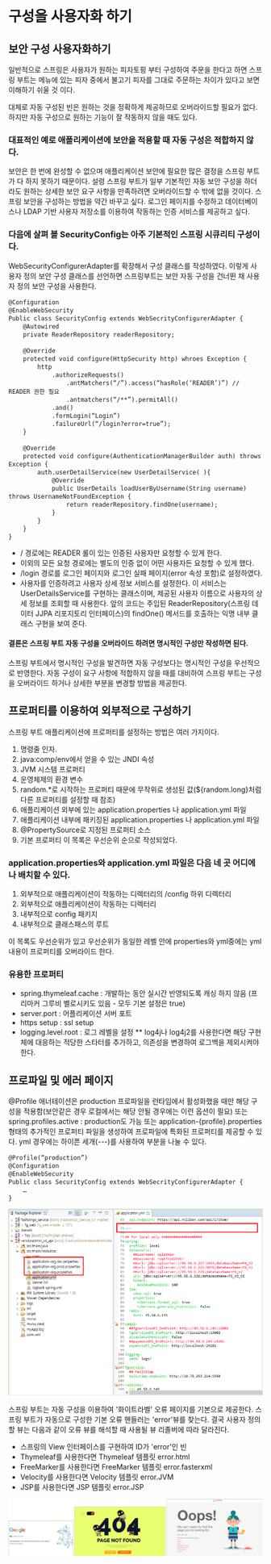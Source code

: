 # 구성을 사용자화 하기

## 보안 구성 사용자화하기

일반적으로 스프링은 사용자가 원하는 피자토핑 부터 구성하여 주문을 한다고 하면 스프링 부트는 메뉴에 있는 피자 중에서 불고기 피자를 그대로 주문하는 차이가 있다고 보면 이해하기 쉬울 것 이다.

대체로 자동 구성된 빈은 원하는 것을 정확하게 제공하므로 오버라이드할 필요가 없다. 하지만 자동 구성으로 원하는 기능이 잘 작동하지 않을 때도 있다.

### 대표적인 예로 애플리케이션에 보안을 적용할 때 자동 구성은 적합하지 않다.

보안은 한 번에 완성할 수 없으며 애플리케이션 보안에 필요한 많은 결정을 스프링 부트가 다 하지 못하기 때문이다. 설령 스프링 부트가 일부 기본적인 자동 보안 구성을 하더라도 원하는 상세한 보안 요구 사항을 만족하려면 오버라이드할 수 밖에 없을 것이다. 스프링 보안을 구성하는 방법을 약간 바꾸고 싶다. 로그인 페이지를 수정하고 데이터베이스나 LDAP 기반 사용자 저장소를 이용하여 작동하는 인증 서비스를 제공하고 싶다.

### 다음에 살펴 볼 SecurityConfig는 아주 기본적인 스프링 시큐리티 구성이다.

WebSecurityConfigurerAdapter를 확장해서 구성 클래스를 작성하였다. 이렇게 사용자 정의 보안 구성 클래스를 선언하면 스프링부트는 보안 자동 구성을 건너뛴 채 사용자 정의 보안 구성을 사용한다.

```text
@Configuration
@EnableWebSecurity
Public class SecurityConfig extends WebSecrityConfigurerAdapter {
	@Autowired
	private ReaderRepository readerRepository;

	@Override
	protected void configure(HttpSecurity http) whroes Exception {
		http
			.authorizeRequests()
				.antMatchers(“/”).access(“hasRole(‘READER’)”) // READER 권한 필요
				.antmatchers(“/**”).permitAll()
			.and()
			.formLogin(“Login”)
			.failureUrl(“/login?error=true”); 
	}

	@Override
	protected void configure(AuthenticationManagerBuilder auth) throws Exception {
		auth.userDetailService(new UserDetailService( ){
			@Override
			public UserDetails loadUserByUsername(String username) throws UsernameNotFoundException {
				return readerRepository.findOne(username);
			}
		}
	}
}
```

* / 경로에는 READER 롤이 있는 인증된 사용자만 요청할 수 있게 한다.
* 이외의 모든 요청 경로에는 별도의 인증 없이 어떤 사용자든 요청할 수 있게 했다.
* /login 경로를 로그인 페이지와 로그인 실패 페이지\(error 속성 포함\)로 설정하였다.
* 사용자를 인증하려고 사용자 상세 정보 서비스를 설정한다. 이 서비스는 UserDetailsService를 구현하는 클래스이며, 제공된 사용자 이름으로 사용자의 상세 정보를 조회할 때 사용한다. 앞의 코드는 주입된 ReaderRepository\(스프링 데이터 JJPA 리포지토리 인터페이스\)의 findOne\(\) 메서드를 호출하는 익명 내부 클래스 구현을 보여 준다.

#### 결론은 스프링 부트 자동 구성을 오버라이드 하려면 명시적인 구성만 작성하면 된다.

스프링 부트에서 명시적인 구성을 발견하면 자동 구성보다는 명시적인 구성을 우선적으로 반영한다. 자동 구성이 요구 사항에 적합하지 않을 때를 대비하여 스프링 부트는 구성을 오버라이드 하거나 상세한 부분을 변경할 방법을 제공한다.

## 프로퍼티를 이용하여 외부적으로 구성하기

스프링 부트 애플리케이션에 프로퍼티를 설정하는 방법은 여러 가지이다.

1. 명령줄 인자.
2. java:comp/env에서 얻을 수 있는 JNDI 속성
3. JVM 시스템 프로퍼티
4. 운영체제의 환경 변수
5. random.\*로 시작하는 프로퍼티 때문에 무작위로 생성된 값\(${random.long}처럼 다른 프로퍼티를 설정할 때 참조\)
6. 애플리케이션 외부에 있는 application.properties 나 application.yml 파일
7. 애플리케이션 내부에 패키징된 application.properties 나 application.yml 파일
8. @PropertySource로 지정된 프로퍼티 소스
9. 기본 프로퍼티 이 목록은 우선순위 순으로 작성되었다.

### application.properties와 application.yml 파일은 다음 네 곳 어디에나 배치할 수 있다.

1. 외부적으로 애플리케이션이 작동하는 디렉터리의 /config 하위 디렉터리
2. 외부적으로 애플리케이션이 작동하는 디렉터리
3. 내부적으로 config 패키지
4. 내부적으로 클래스패스의 루트

이 목록도 우선순위가 있고 우선순위가 동일한 레벨 안에 properties와 yml중에는 yml 내용이 프로퍼티를 오버라이드 한다.

### 유용한 프로퍼티

* spring.thymeleaf.cache : 개발하는 동안 실시간 반영되도록 캐싱 하지 않음 \(프리마커 그루비 벨로시키도 있음 - 모두 기본 설정은 true\)
* server.port : 어플리케이션 서버 포트
* https setup : ssl setup
* logging.level.root : 로그 레벨을 설정 \*\* log4j나 log4j2를 사용한다면 해당 구현체에 대응하는 적당한 스타터를 추가하고, 의존성을 변경하여 로그백을 제외시켜야 한다.

## 프로파일 및 에러 페이지

@Profile 애너테이션은 production 프로파일을 런타임에서 활성화했을 때만 해당 구성을 적용함\(보안같은 경우 로컬에서는 해당 안될 경우에는 이런 옵션이 필요\) 또는 spring.profiles.active : production도 가능 또는 application-{profile}.properties 형태의 추가적인 프로퍼티 파일을 생성하여 프로파일에 특화된 프로퍼티를 제공할 수 있다. yml 경우에는 하이픈 세개\(---\)를 사용하여 부분을 나눌 수 있다.

```text
@Profile(“production”)
@Configuration
@EnableWebSecurity
Public class SecurityConfig extends WebSecrityConfigurerAdapter {
	…
}
```

![](../../.gitbook/assets/111%20%283%29.png)

스프링 부트는 자동 구성을 이용하여 '화이트라벨' 오류 페이지를 기본으로 제공한다. 스프링 부트가 자동으로 구성한 기본 오류 핸들러는 'error'뷰를 찾는다. 결국 사용자 정의할 뷰는 다음과 같이 오류 뷰를 해석할 때 사용될 뷰 리졸버에 따라 달라진다.

* 스프링의 View 인터페이스를 구현하여 ID가 'error'인 빈
* Thymeleaf를 사용한다면 Thymeleaf 템플릿 error.html
* FreeMarker를 사용한다면 FreeMarker 템플릿 error.fasterxml
* Velocity를 사용한다면 Velocity 템플릿 error.JVM
* JSP를 사용한다면 JSP 템플릿 error.JSP

![](../../.gitbook/assets/222%20%284%29.png)

